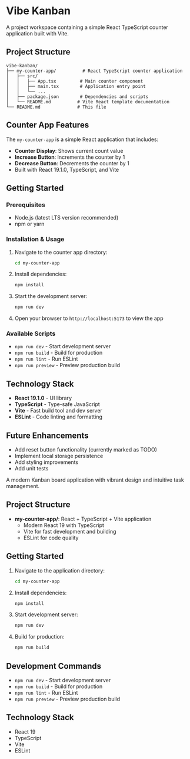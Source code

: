 # Vibe Kanban

A project workspace containing a simple React TypeScript counter application built with Vite.

## Project Structure

```
vibe-kanban/
├── my-counter-app/          # React TypeScript counter application
│   ├── src/
│   │   ├── App.tsx         # Main counter component
│   │   ├── main.tsx        # Application entry point
│   │   └── ...
│   ├── package.json        # Dependencies and scripts
│   └── README.md          # Vite React template documentation
└── README.md              # This file
```

## Counter App Features

The `my-counter-app` is a simple React application that includes:
- **Counter Display**: Shows current count value
- **Increase Button**: Increments the counter by 1
- **Decrease Button**: Decrements the counter by 1
- Built with React 19.1.0, TypeScript, and Vite

## Getting Started

### Prerequisites
- Node.js (latest LTS version recommended)
- npm or yarn

### Installation & Usage

1. Navigate to the counter app directory:
   ```bash
   cd my-counter-app
   ```

2. Install dependencies:
   ```bash
   npm install
   ```

3. Start the development server:
   ```bash
   npm run dev
   ```

4. Open your browser to `http://localhost:5173` to view the app

### Available Scripts

- `npm run dev` - Start development server
- `npm run build` - Build for production
- `npm run lint` - Run ESLint
- `npm run preview` - Preview production build

## Technology Stack

- **React 19.1.0** - UI library
- **TypeScript** - Type-safe JavaScript
- **Vite** - Fast build tool and dev server
- **ESLint** - Code linting and formatting

## Future Enhancements

- Add reset button functionality (currently marked as TODO)
- Implement local storage persistence
- Add styling improvements
- Add unit tests

A modern Kanban board application with vibrant design and intuitive task management.

## Project Structure

- **my-counter-app/**: React + TypeScript + Vite application
  - Modern React 19 with TypeScript
  - Vite for fast development and building
  - ESLint for code quality

## Getting Started

1. Navigate to the application directory:
   ```bash
   cd my-counter-app
   ```

2. Install dependencies:
   ```bash
   npm install
   ```

3. Start development server:
   ```bash
   npm run dev
   ```

4. Build for production:
   ```bash
   npm run build
   ```

## Development Commands

- `npm run dev` - Start development server
- `npm run build` - Build for production
- `npm run lint` - Run ESLint
- `npm run preview` - Preview production build

## Technology Stack

- React 19
- TypeScript
- Vite
- ESLint

